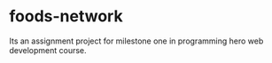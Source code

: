 # foods-network
Its an assignment project for milestone one in programming hero web development course.
